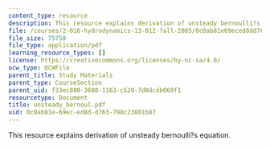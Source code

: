 ```yaml
---
content_type: resource
description: This resource explains derivation of unsteady bernoulli?s equation.
file: /courses/2-016-hydrodynamics-13-012-fall-2005/0c0ab81e69eced8dd763790c23801b87_unsteady_bernoul.pdf
file_size: 75758
file_type: application/pdf
learning_resource_types: []
license: https://creativecommons.org/licenses/by-nc-sa/4.0/
ocw_type: OCWFile
parent_title: Study Materials
parent_type: CourseSection
parent_uid: f33ec800-3608-1163-c520-7d0dcdb069f1
resourcetype: Document
title: unsteady_bernoul.pdf
uid: 0c0ab81e-69ec-ed8d-d763-790c23801b87
---
```

This resource explains derivation of unsteady bernoulli?s equation.